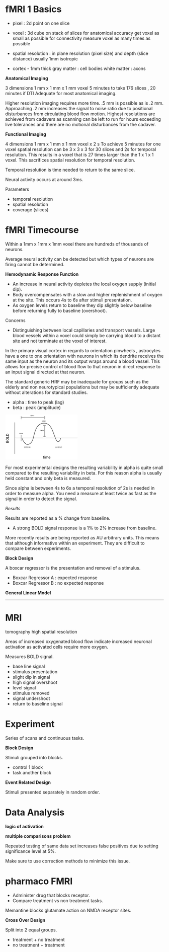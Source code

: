 # fMRI 1 Basics

- pixel : 2d point on one slice
- voxel : 3d cube on stack of slices
  for anatomical accuracy get voxel as small as possible
  for connectivity measure voxel as many times as possible
- spatial resolution : in plane resolution (pixel size) and depth (slice distance)
  usually 1mm isotropic

- cortex - 1mm thick
  gray matter : cell bodies
  white matter : axons

**Anatomical Imaging**

3 dimensions
1 mm x 1 mm x 1 mm voxel
5 minutes to take 176 slices , 20 minutes if DTI
Adequate for most anatomical imaging.

Higher resolution imaging requires more time. .5 mm is possible as is .2 mm.
Approaching .2 mm increases the signal to noise ratio due to positional disturbances from circulating blood flow motion. Highest resolutions are achieved from cadavers as scanning can be left to run for hours exceeding live tolerances and there are no motional disturbances from the cadaver.

**Functional Imaging**

4 dimensions
1 mm x 1 mm x 1 mm voxel x 2 s
To achieve 5 minutes for one voxel spatial resolution can be 3 x 3 x 3 for 30 slices and 2s for temporal resolution. This results in a voxel that is 27 times larger than the 1 x 1 x 1 voxel. This sacrifices spatial resolution for temporal resolution.

Temporal resolution is time needed to return to the same slice.

Neural activity occurs at around 3ms.

Parameters
- temporal resolution
- spatial resolution
- coverage (slices)

# fMRI Timecourse

Within a 1mm x 1mm x 1mm voxel there are hundreds of thousands of neurons.

Average neural activity can be detected but which types of neurons are firing cannot be determined.

**Hemodynamic Response Function**

- An increase in neural activity depletes the local oxygen supply (initial dip).
- Body overcompensates with a slow and higher replenishment of oxygen at the site. This occurs 4s to 6s after stimuli presentation.
- As oxygen levels return to baseline they dip slightly below baseline before returning fully to baseline (overshoot).

Concerns
- Distinguishing between local capillaries and transport vessels.
  Large blood vessels within a voxel could simply be carrying blood to a distant site and not terminate at the voxel of interest.

In the primary visual cortex in regards to orientation pinwheels , astrocytes have a one to one orientation with neurons in which its dendrite receives the same input as the neuron and its output wraps around a blood vessel. This allows for precise control of blood flow to that neuron in direct response to an input signal directed at that neuron.

The standard generic HRF may be inadequate for groups such as the elderly and non neurotypical populations but may be sufficiently adequate without alterations for standard studies.

- alpha : time to peak (lag)
- beta : peak (amplitude)

![hrf](Images/hrf.png)

For most experimental designs the resulting variability in alpha is quite small compared to the resulting variability in beta. For this reason alpha is usually held constant and only beta is measured.

Since alpha is between 4s to 6s a temporal resolution of 2s is needed in order to measure alpha. You need a measure at least twice as fast as the signal in order to detect the signal.

*Results*

Results are reported as a % change from baseline.

- A strong BOLD signal response is a 1% to 2% increase from baseline.

More recently results are being reported as AU arbitrary units. This means that although informative within an experiment. They are difficult to compare between experiments.

**Block Design**

A boxcar regressor is the presentation and removal of a stimulus.

- Boxcar Regressor A : expected response
- Boxcar Regressor B : no expected response



**General Linear Model**



---

# MRI
tomography
high spatial resolution

Areas of increased oxygenated blood flow indicate increased neuronal activation as activated cells require more oxygen.

Measures BOLD signal.
- base line signal
- stimulus presentation
- slight dip in signal
- high signal overshoot
- level signal
- stimulus removed
- signal undershoot
- return to baseline signal

# Experiment

Series of scans and continuous tasks.

**Block Design**

Stimuli grouped into blocks.
- control 1 block
- task another block

**Event Related Design**

Stimuli presented separately in random order.

# Data Analysis

**logic of activation**

**multiple comparisons problem**

Repeated testing of same data set increases false positives due to setting significance level at 5%.

Make sure to use correction methods to minimize this issue.

# pharmaco FMRI

- Administer drug that blocks receptor.
- Compare treatment vs non treatment tasks.

Memantine blocks glutamate action on NMDA receptor sites.

**Cross Over Design**

Split into 2 equal groups.
- treatment + no treatment
- no treatment + treatment
